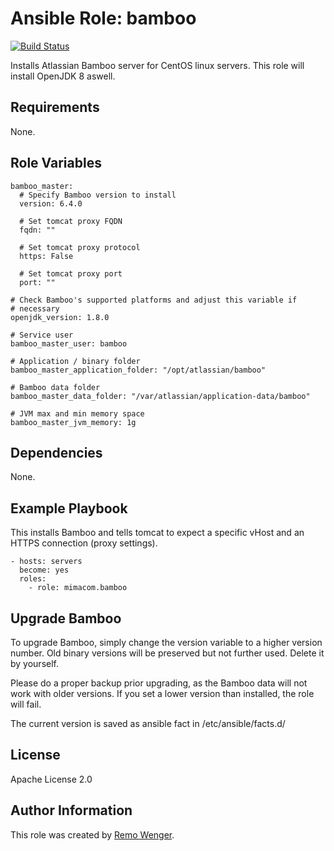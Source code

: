 # Ansible Role: bamboo

[![Build Status](https://img.shields.io/travis/mimacom/ansible-role-bamboo.svg)](https://travis-ci.org/mimacom/ansible-role-bamboo)

Installs Atlassian Bamboo server for CentOS linux servers. This role
will install OpenJDK 8 aswell.

## Requirements

None.


## Role Variables


    bamboo_master:
      # Specify Bamboo version to install
      version: 6.4.0

      # Set tomcat proxy FQDN
      fqdn: ""

      # Set tomcat proxy protocol
      https: False

      # Set tomcat proxy port
      port: ""

    # Check Bamboo's supported platforms and adjust this variable if
    # necessary
    openjdk_version: 1.8.0

    # Service user
    bamboo_master_user: bamboo

    # Application / binary folder
    bamboo_master_application_folder: "/opt/atlassian/bamboo"

    # Bamboo data folder
    bamboo_master_data_folder: "/var/atlassian/application-data/bamboo"

    # JVM max and min memory space
    bamboo_master_jvm_memory: 1g


## Dependencies

None.

## Example Playbook

This installs Bamboo and tells tomcat to expect a specific vHost and an
HTTPS connection (proxy settings).

    - hosts: servers
      become: yes
      roles:
        - role: mimacom.bamboo

## Upgrade Bamboo

To upgrade Bamboo, simply change the version variable to a higher
version number. Old binary versions will be preserved but not further
used. Delete it by yourself.

Please do a proper backup prior upgrading, as the Bamboo data will not
work with older versions. If you set a lower version than installed, the
role will fail.

The current version is saved as ansible fact in /etc/ansible/facts.d/

## License

Apache License 2.0

## Author Information

This role was created by [Remo Wenger](http://www.remowenger.ch).
